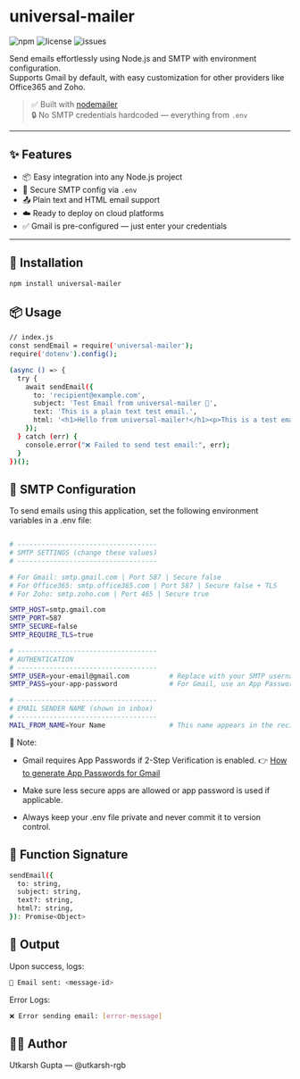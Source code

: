 # universal-mailer

![npm](https://img.shields.io/npm/v/universal-mailer)
![license](https://img.shields.io/npm/l/universal-mailer)
![issues](https://img.shields.io/github/issues/utkarsh-rgb/universal-mailer)


Send emails effortlessly using Node.js and SMTP with environment configuration.  
Supports Gmail by default, with easy customization for other providers like Office365 and Zoho.

> ✅ Built with [nodemailer](https://nodemailer.com)  
> 🔒 No SMTP credentials hardcoded — everything from `.env`

---

## ✨ Features

- 📦 Easy integration into any Node.js project
- 🔐 Secure SMTP config via `.env`
- 📤 Plain text and HTML email support
- ☁️ Ready to deploy on cloud platforms
- ✅ Gmail is pre-configured — just enter your credentials

---

## 🚀 Installation

```bash
npm install universal-mailer
```

## 📦 Usage

```bash
// index.js
const sendEmail = require('universal-mailer');
require('dotenv').config();

(async () => {
  try {
    await sendEmail({
      to: 'recipient@example.com',
      subject: 'Test Email from universal-mailer 📩',
      text: 'This is a plain text test email.',
      html: '<h1>Hello from universal-mailer!</h1><p>This is a test email sent using <strong>nodemailer</strong>.</p>',
    });
  } catch (err) {
    console.error("❌ Failed to send test email:", err);
  }
})();
```
## 📧 SMTP Configuration
To send emails using this application, set the following environment variables in a .env file:
```bash

# -----------------------------------
# SMTP SETTINGS (change these values)
# -----------------------------------

# For Gmail: smtp.gmail.com | Port 587 | Secure false
# For Office365: smtp.office365.com | Port 587 | Secure false + TLS
# For Zoho: smtp.zoho.com | Port 465 | Secure true

SMTP_HOST=smtp.gmail.com
SMTP_PORT=587
SMTP_SECURE=false
SMTP_REQUIRE_TLS=true

# -----------------------------------
# AUTHENTICATION
# -----------------------------------
SMTP_USER=your-email@gmail.com          # Replace with your SMTP username
SMTP_PASS=your-app-password             # For Gmail, use an App Password

# -----------------------------------
# EMAIL SENDER NAME (shown in inbox)
# -----------------------------------
MAIL_FROM_NAME=Your Name                # This name appears in the recipient's inbox
```
🔐 Note:
- Gmail requires App Passwords if 2-Step Verification is enabled.
👉 [How to generate App Passwords for Gmail](https://support.google.com/accounts/answer/185833)


- Make sure less secure apps are allowed or app password is used if applicable.

- Always keep your .env file private and never commit it to version control.

## 📜 Function Signature

```bash
sendEmail({
  to: string,
  subject: string,
  text?: string,
  html?: string,
}): Promise<Object>

```

## 📩 Output

Upon success, logs:
```bash
📨 Email sent: <message-id>

```
Error Logs:
```bash
❌ Error sending email: [error-message]
```

## 🧑‍💻 Author
Utkarsh Gupta — @utkarsh-rgb